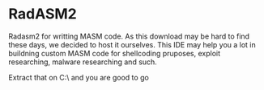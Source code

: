 # RadASM2
Radasm2 for writting MASM code. As this download may be hard to find these days, we decided to host it ourselves. This IDE may help you a lot in buildning custom MASM code for shellcoding pruposes, exploit researching, malware researching and such. 

Extract that on C:\ and you are good to go
